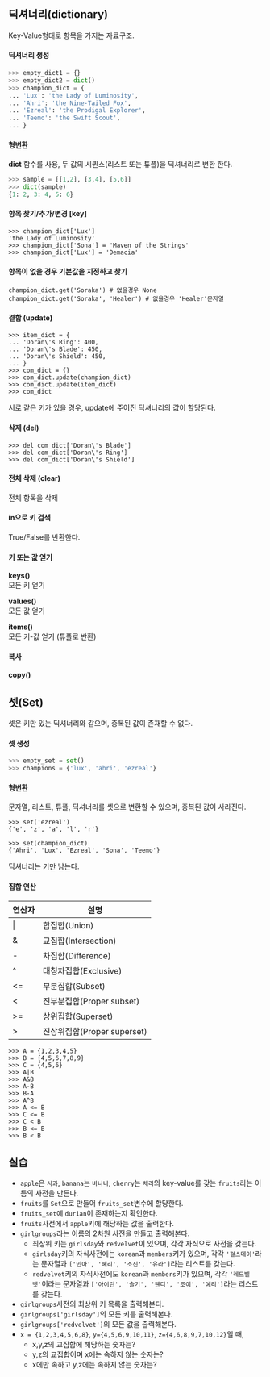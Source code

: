 ## 딕셔너리(dictionary)

Key-Value형태로 항목을 가지는 자료구조.


#### 딕셔너리 생성

```python
>>> empty_dict1 = {}
>>> empty_dict2 = dict()
>>> champion_dict = {
... 'Lux': 'the Lady of Luminosity',
... 'Ahri': 'the Nine-Tailed Fox',
... 'Ezreal': 'the Prodigal Explorer',
... 'Teemo': 'the Swift Scout',
... }
```

#### 형변환

**dict** 함수를 사용, 두 값의 시퀀스(리스트 또는 튜플)을 딕셔너리로 변환 한다.

```python
>>> sample = [[1,2], [3,4], [5,6]]
>>> dict(sample)
{1: 2, 3: 4, 5: 6}
```

#### 항목 찾기/추가/변경 [key]

```
>>> champion_dict['Lux']
'the Lady of Luminosity'
>>> champion_dict['Sona'] = 'Maven of the Strings'
>>> champion_dict['Lux'] = 'Demacia'
```

#### 항목이 없을 경우 기본값을 지정하고 찾기

```
champion_dict.get('Soraka') # 없을경우 None
champion_dict.get('Soraka', 'Healer') # 없을경우 'Healer'문자열
```

#### 결합 (update)

```
>>> item_dict = {
... 'Doran\'s Ring': 400,
... 'Doran\'s Blade': 450,
... 'Doran\'s Shield': 450,
... }
>>> com_dict = {}
>>> com_dict.update(champion_dict)
>>> com_dict.update(item_dict)
>>> com_dict
```

서로 같은 키가 있을 경우, update에 주어진 딕셔너리의 값이 할당된다.


#### 삭제 (del)

```
>>> del com_dict['Doran\'s Blade']
>>> del com_dict['Doran\'s Ring']
>>> del com_dict['Doran\'s Shield']
```

#### 전체 삭제 (clear)

전체 항목을 삭제


#### in으로 키 검색

True/False를 반환한다.


#### 키 또는 값 얻기

**keys()**  
모든 키 얻기

**values()**  
모든 값 얻기

**items()**  
모든 키-값 얻기 (튜플로 반환)

#### 복사

**copy()**  



## 셋(Set)

셋은 키만 있는 딕셔너리와 같으며, 중복된 값이 존재할 수 없다.


#### 셋 생성

```python
>>> empty_set = set()
>>> champions = {'lux', 'ahri', 'ezreal'}
```

#### 형변환

문자열, 리스트, 튜플, 딕셔너리를 셋으로 변환할 수 있으며, 중복된 값이 사라진다.

```
>>> set('ezreal')
{'e', 'z', 'a', 'l', 'r'}
```

```
>>> set(champion_dict)
{'Ahri', 'Lux', 'Ezreal', 'Sona', 'Teemo'}
```
딕셔너리는 키만 남는다.

#### 집합 연산

연산자|설명
---|---
\|	|	합집합(Union)
&	|	교집합(Intersection)
\-	|	차집합(Difference)
^	|	대칭차집합(Exclusive)
<=	|	부분집합(Subset)
<	|	진부분집합(Proper subset)
\>=	|	상위집합(Superset)
\>	|	진상위집합(Proper superset)

```
>>> A = {1,2,3,4,5}
>>> B = {4,5,6,7,8,9}
>>> C = {4,5,6}
>>> A|B
>>> A&B
>>> A-B
>>> B-A
>>> A^B
>>> A <= B
>>> C <= B
>>> C < B
>>> B <= B
>>> B < B
```


## 실습

- `apple`은 `사과`, `banana`는 `바나나`, `cherry`는 `체리`의 key-value를 갖는 `fruits`라는 이름의 사전을 만든다.
- `fruits`를 `Set`으로 만들어 `fruits_set`변수에 할당한다.
- `fruits_set`에 `durian`이 존재하는지 확인한다.
- `fruits`사전에서 `apple`키에 해당하는 값을 출력한다.
- `girlgroups`라는 이름의 2차원 사전을 만들고 출력해본다.
	- 최상위 키는 `girlsday`와 `redvelvet`이 있으며, 각각 자식으로 사전을 갖는다.
	- `girlsday`키의 자식사전에는  `korean`과 `members`키가 있으며, 각각 `'걸스데이'`라는 문자열과 `['민아', '혜리', '소진', '유라']`라는 리스트를 갖는다.
	- `redvelvet`키의 자식사전에도 `korean`과 `members`키가 있으며, 각각 `'레드벨벳'`이라는 문자열과 `['아이린', '슬기', '웬디', '조이', '예리']`라는 리스트를 갖는다.
- `girlgroups`사전의 최상위 키 목록을 출력해본다.
- `girlgroups['girlsday']`의 모든 키를 출력해본다.
- `girlgroups['redvelvet']`의 모든 값을 출력해본다.
- `x = {1,2,3,4,5,6,8}`, `y={4,5,6,9,10,11}`, `z={4,6,8,9,7,10,12}`일 때,
	- x,y,z의 교집합에 해당하는 숫자는?
	- y,z의 교집합이며 x에는 속하지 않는 숫자는?
	- x에만 속하고 y,z에는 속하지 않는 숫자는?